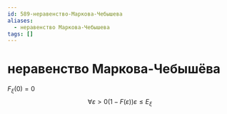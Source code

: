 ```yaml
---
id: 589-неравенство-Маркова-Чебышева
aliases:
  - неравенство Маркова-Чебышева
tags: []
---
```


# неравенство Маркова-Чебышёва

$F_\xi(0) = 0$
$$
\forall \varepsilon > 0 (1 - F(\varepsilon)) \varepsilon \le E_\xi
$$


